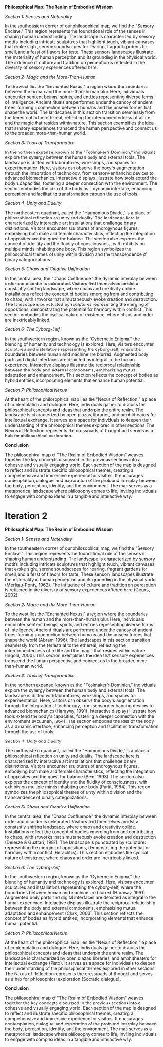 
**Philosophical Map: The Realm of Embodied Wisdom**

*Section 1: Senses and Materiality*

In the southeastern corner of our philosophical map, we find the "Sensory Enclave." This region represents the foundational role of the senses in shaping human understanding. The landscape is characterized by sensory motifs, including intricate sculptures that highlight touch, vibrant canvases that evoke sight, serene soundscapes for hearing, fragrant gardens for smell, and a feast of flavors for taste. These sensory landscapes illustrate the materiality of human perception and its grounding in the physical world. The influence of culture and tradition on perception is reflected in the diversity of sensory experiences offered here.

*Section 2: Magic and the More-Than-Human*

To the west lies the "Enchanted Nexus," a region where the boundaries between the human and the more-than-human blur. Here, individuals encounter sentient beings, spirits, and entities representing diverse forms of intelligence. Ancient rituals are performed under the canopy of ancient trees, forming a connection between humans and the unseen forces that shape the world. The landscapes in this section transition seamlessly from the terrestrial to the ethereal, reflecting the interconnectedness of all life and the magic that resides within nature. This section exemplifies the idea that sensory experiences transcend the human perspective and connect us to the broader, more-than-human world.

*Section 3: Tools of Transformation*

In the northern expanse, known as the "Toolmaker's Dominion," individuals explore the synergy between the human body and external tools. The landscape is dotted with laboratories, workshops, and spaces for experimentation. Here, visitors can observe the body's augmentation through the integration of technology, from sensory-enhancing devices to advanced biomechanics. Interactive displays illustrate how tools extend the body's capacities, fostering a deeper connection with the environment. The section embodies the idea of the body as a dynamic interface, enhancing perception and facilitating transformation through the use of tools.

*Section 4: Unity and Duality*

The northeastern quadrant, called the "Harmonious Divide," is a place of philosophical reflection on unity and duality. The landscape here is characterized by interactive art installations that challenge binary distinctions. Visitors encounter sculptures of androgynous figures, embodying both male and female characteristics, reflecting the integration of opposites and the quest for balance. The section also explores the concept of identity and the fluidity of consciousness, with exhibits on multiple minds inhabiting one body. This region symbolizes the philosophical themes of unity within division and the transcendence of binary categorizations.

*Section 5: Chaos and Creative Unification*

In the central area, the "Chaos Confluence," the dynamic interplay between order and disorder is celebrated. Visitors find themselves amidst a constantly shifting landscape, where chaos and creativity collide. Installations reflect the concept of bodies emerging from and contributing to chaos, with artworks that simultaneously evoke creation and destruction. The landscape is punctuated by sculptures representing the merging of oppositions, demonstrating the potential for harmony within conflict. This section embodies the cyclical nature of existence, where chaos and order are inextricably linked.

*Section 6: The Cyborg-Self*

In the southwestern region, known as the "Cybernetic Enigma," the blending of humanity and technology is explored. Here, visitors encounter sculptures and installations representing the cyborg-self, where the boundaries between human and machine are blurred. Augmented body parts and digital interfaces are depicted as integral to the human experience. Interactive displays illustrate the reciprocal relationship between the body and external components, emphasizing mutual adaptation and enhancement. This section reflects the concept of bodies as hybrid entities, incorporating elements that enhance human potential.

*Section 7: Philosophical Nexus*

At the heart of the philosophical map lies the "Nexus of Reflection," a place of contemplation and dialogue. Here, individuals gather to discuss the philosophical concepts and ideas that underpin the entire realm. The landscape is characterized by open plazas, libraries, and amphitheaters for intellectual exchange. It serves as a space for individuals to deepen their understanding of the philosophical themes explored in other sections. The Nexus of Reflection represents the crossroads of thought and serves as a hub for philosophical exploration.

**Conclusion**

The philosophical map of "The Realm of Embodied Wisdom" weaves together the key concepts discussed in the previous sections into a cohesive and visually engaging world. Each section of the map is designed to reflect and illustrate specific philosophical themes, creating a comprehensive and immersive experience for visitors. It encourages contemplation, dialogue, and exploration of the profound interplay between the body, perception, identity, and the environment. The map serves as a metaphorical landscape where philosophy comes to life, inviting individuals to engage with complex ideas in a tangible and interactive way.

# Iteration 2
**Philosophical Map: The Realm of Embodied Wisdom**

*Section 1: Senses and Materiality*

In the southeastern corner of our philosophical map, we find the "Sensory Enclave." This region represents the foundational role of the senses in shaping human understanding. The landscape is characterized by sensory motifs, including intricate sculptures that highlight touch, vibrant canvases that evoke sight, serene soundscapes for hearing, fragrant gardens for smell, and a feast of flavors for taste. These sensory landscapes illustrate the materiality of human perception and its grounding in the physical world (Merleau-Ponty, 1962). The influence of culture and tradition on perception is reflected in the diversity of sensory experiences offered here (Geurts, 2002).

*Section 2: Magic and the More-Than-Human*

To the west lies the "Enchanted Nexus," a region where the boundaries between the human and the more-than-human blur. Here, individuals encounter sentient beings, spirits, and entities representing diverse forms of intelligence. Ancient rituals are performed under the canopy of ancient trees, forming a connection between humans and the unseen forces that shape the world (Abram, 1996). The landscapes in this section transition seamlessly from the terrestrial to the ethereal, reflecting the interconnectedness of all life and the magic that resides within nature (Ingold, 2000). This section exemplifies the idea that sensory experiences transcend the human perspective and connect us to the broader, more-than-human world.

*Section 3: Tools of Transformation*

In the northern expanse, known as the "Toolmaker's Dominion," individuals explore the synergy between the human body and external tools. The landscape is dotted with laboratories, workshops, and spaces for experimentation. Here, visitors can observe the body's augmentation through the integration of technology, from sensory-enhancing devices to advanced biomechanics (Haraway, 1991). Interactive displays illustrate how tools extend the body's capacities, fostering a deeper connection with the environment (McLuhan, 1964). The section embodies the idea of the body as a dynamic interface, enhancing perception and facilitating transformation through the use of tools.

*Section 4: Unity and Duality*

The northeastern quadrant, called the "Harmonious Divide," is a place of philosophical reflection on unity and duality. The landscape here is characterized by interactive art installations that challenge binary distinctions. Visitors encounter sculptures of androgynous figures, embodying both male and female characteristics, reflecting the integration of opposites and the quest for balance (Bem, 1993). The section also explores the concept of identity and the fluidity of consciousness, with exhibits on multiple minds inhabiting one body (Parfit, 1984). This region symbolizes the philosophical themes of unity within division and the transcendence of binary categorizations.

*Section 5: Chaos and Creative Unification*

In the central area, the "Chaos Confluence," the dynamic interplay between order and disorder is celebrated. Visitors find themselves amidst a constantly shifting landscape, where chaos and creativity collide. Installations reflect the concept of bodies emerging from and contributing to chaos, with artworks that simultaneously evoke creation and destruction (Deleuze & Guattari, 1987). The landscape is punctuated by sculptures representing the merging of oppositions, demonstrating the potential for harmony within conflict (Heraclitus). This section embodies the cyclical nature of existence, where chaos and order are inextricably linked.

*Section 6: The Cyborg-Self*

In the southwestern region, known as the "Cybernetic Enigma," the blending of humanity and technology is explored. Here, visitors encounter sculptures and installations representing the cyborg-self, where the boundaries between human and machine are blurred (Haraway, 1991). Augmented body parts and digital interfaces are depicted as integral to the human experience. Interactive displays illustrate the reciprocal relationship between the body and external components, emphasizing mutual adaptation and enhancement (Clark, 2003). This section reflects the concept of bodies as hybrid entities, incorporating elements that enhance human potential.

*Section 7: Philosophical Nexus*

At the heart of the philosophical map lies the "Nexus of Reflection," a place of contemplation and dialogue. Here, individuals gather to discuss the philosophical concepts and ideas that underpin the entire realm. The landscape is characterized by open plazas, libraries, and amphitheaters for intellectual exchange (Plato). It serves as a space for individuals to deepen their understanding of the philosophical themes explored in other sections. The Nexus of Reflection represents the crossroads of thought and serves as a hub for philosophical exploration (Socratic dialogue).

**Conclusion**

The philosophical map of "The Realm of Embodied Wisdom" weaves together the key concepts discussed in the previous sections into a cohesive and visually engaging world. Each section of the map is designed to reflect and illustrate specific philosophical themes, creating a comprehensive and immersive experience for visitors. It encourages contemplation, dialogue, and exploration of the profound interplay between the body, perception, identity, and the environment. The map serves as a metaphorical landscape where philosophy comes to life, inviting individuals to engage with complex ideas in a tangible and interactive way.